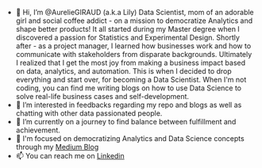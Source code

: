 - 👋 Hi, I’m @AurelieGIRAUD (a.k.a Lily)
  Data Scientist, mom of an adorable girl and social coffee addict - on a mission to democratize Analytics and shape better products!
  It all started during my Master degree when I discovered a passion for Statistics and Experimental Design. 
  Shortly after - as a project manager, I learned how businesses work and how to communicate with stakeholders from disparate backgrounds. 
  Ultimately I realized that I get the most joy from making a business impact based on data, analytics, and automation. 
  This is when I decided to drop everything and start over, for becoming a Data Scientist.
  When I'm not coding, you can find me writing blogs on how to use Data Science to solve real-life business cases and self-development.
- 👀 I’m interested in feedbacks regarding my repo and blogs as well as chatting with other data passionated people.
- 🌱 I’m currently on a journey to find balance between fulfillment and achievement.
- 🎯 I'm focused on democratizing Analytics and Data Science concepts through my [Medium Blog](https://medium.com/@agiraud)
- 📫 You can reach me on [Linkedin](https://www.linkedin.com/in/aureliegiraud9000/)

<!---
AurelieGIRAUD/AurelieGIRAUD is a ✨ special ✨ repository because its `README.md` (this file) appears on your GitHub profile.
You can click the Preview link to take a look at your changes.
--->
